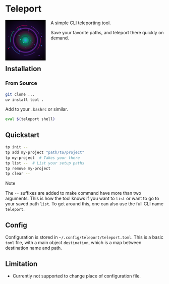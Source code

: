 # Teleport

<div style="flex-container">
    <img align="left" src="./assets/teleport-icon.png" alt="Teleport Icon" width="128" height="128" style="margin-right: 16px;">
    <p>A simple CLI teleporting tool.</p>
    <p>Save your favorite paths, and teleport there quickly on demand.</p>
</div>
</br>
</br>

## Installation

### From Source
```bash
git clone ...
uv install tool .
```

Add to your `.bashrc` or similar.
```bash
eval $(teleport shell)
```

## Quickstart
```bash
tp init --
tp add my-project "path/to/project"
tp my-project  # Takes your there
tp list --  # List your setup paths
tp remove my-project
tp clear --

```

> [!Note]
> The `--` suffixes are added to make command have more than two arguments. 
> This is how the tool knows if you want to `list` or want to go to your saved path `list`.
> To get around this, one can also use the full CLI name `teleport`.


## Config
Configuration is stored in `~/.config/teleport/teleport.toml`.
This is a basic `toml` file, with a main object `destination`, which is a map between destination name and path.

## Limitation
- Currently not supported to change place of configuration file. 

